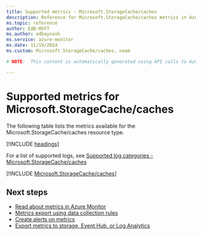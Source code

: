 ```yaml
---
title: Supported metrics - Microsoft.StorageCache/caches
description: Reference for Microsoft.StorageCache/caches metrics in Azure Monitor.
ms.topic: reference
author: EdB-MSFT
ms.author: edbaynash
ms.service: azure-monitor
ms.date: 11/19/2024
ms.custom: Microsoft.StorageCache/caches, naam

# NOTE:  This content is automatically generated using API calls to Azure. Any edits made on these files will be overwritten in the next run of the script. 

---
```


  
# Supported metrics for Microsoft.StorageCache/caches
  
The following table lists the metrics available for the Microsoft.StorageCache/caches resource type.  
  
  
[!INCLUDE [headings](~/reusable-content/ce-skilling/azure/includes/azure-monitor/reference/metrics/metrics-headings.md)]  
  
  
  
For a list of supported logs, see [Supported log categories - Microsoft.StorageCache/caches](../supported-logs/microsoft-storagecache-caches-logs.md)  
  
 

[!INCLUDE [Microsoft.StorageCache/caches](~/reusable-content/ce-skilling/azure/includes/azure-monitor/reference/metrics/microsoft-storagecache-caches-metrics-include.md)]  



## Next steps

- [Read about metrics in Azure Monitor](/azure/azure-monitor/data-platform)
- [Metrics export using data collection rules](/azure/azure-monitor/essentials/data-collection-metrics)
- [Create alerts on metrics](/azure/azure-monitor/alerts/alerts-overview)
- [Export metrics to storage, Event Hub, or Log Analytics](/azure/azure-monitor/essentials/platform-logs-overview)
